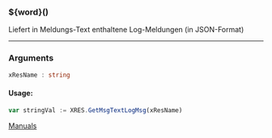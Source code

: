 ﻿### ${word}()
Liefert in Meldungs-Text enthaltene Log-Meldungen (in JSON-Format)

----

### Arguments
```ts
xResName : string
```
#### Usage:
```ts
var stringVal := XRES.GetMsgTextLogMsg(xResName)
```

[Manuals](https://manuals.opacc.ch/docs/doku2401/F-Script/ScriptBlockFunc.XRES.GetMsgTextLogMsg.html)

